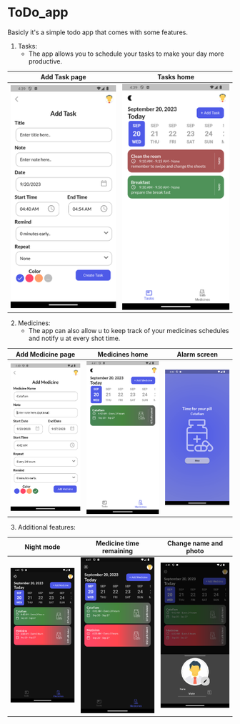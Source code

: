 # ToDo_app


Basicly it's a simple todo app that comes with some features.

1) Tasks:   
   * The app allows you to schedule your tasks to make your day more productive.


| Add Task page            |  Tasks home |
:-------------------------:|:-------------------------:
 ![pic1](https://github.com/Awabmohamed87/ToDo_app/blob/4ba382a4919789f418ebe0b2910c207304ab0bb7/ScreenShots/Screenshot_1695173996.png) |  ![pic2](https://github.com/Awabmohamed87/ToDo_app/blob/main/ScreenShots/Screenshot_1695173984.png)

2) Medicines:   
   * The app can also allow u to keep track of your medicines schedules and notify u at every shot time.

| Add Medicine page            |  Medicines home | Alarm screen |
:-------------------------:|:-------------------------:|:-------------------------:
 ![pic3](https://github.com/Awabmohamed87/ToDo_app/blob/4ba382a4919789f418ebe0b2910c207304ab0bb7/ScreenShots/Screenshot_1695174058.png) |  ![pic4](https://github.com/Awabmohamed87/ToDo_app/blob/4ba382a4919789f418ebe0b2910c207304ab0bb7/ScreenShots/Screenshot_1695174061.png) |![pic5](https://github.com/Awabmohamed87/ToDo_app/blob/4ba382a4919789f418ebe0b2910c207304ab0bb7/ScreenShots/Screenshot_1695174131.png)

3) Additional features:

| Night mode          |  Medicine time remaining | Change name and photo |
:-------------------------:|:-------------------------:|:-------------------------:
 ![pic6](https://github.com/Awabmohamed87/ToDo_app/blob/4ba382a4919789f418ebe0b2910c207304ab0bb7/ScreenShots/Screenshot_1695174092.png)  | ![pic7](https://github.com/Awabmohamed87/ToDo_app/blob/4ba382a4919789f418ebe0b2910c207304ab0bb7/ScreenShots/Screenshot_1695174092.png) | ![pic8](https://github.com/Awabmohamed87/ToDo_app/blob/4ba382a4919789f418ebe0b2910c207304ab0bb7/ScreenShots/Screenshot_1695174096.png) 
 
